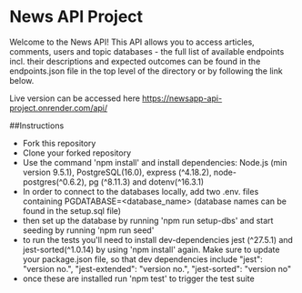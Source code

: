# News API Project

Welcome to the News API! This API allows you to access articles, comments, users and topic databases - the full list of available endpoints incl. their descriptions and expected outcomes can be found in the endpoints.json file in the top level of the directory or by following the link below. 

Live version can be accessed here https://newsapp-api-project.onrender.com/api/

##Instructions

- Fork this repository
- Clone your forked repository
- Use the command 'npm install' and install dependencies: Node.js (min version 9.5.1), PostgreSQL(16.0), express (^4.18.2), node-postgres(^0.6.2), pg (^8.11.3) and dotenv(^16.3.1)
- In order to connect to the databases locally, add two .env.<name> files containing PGDATABASE=<database_name> (database names can be found in the setup.sql file)
- then set up the database by running 'npm run setup-dbs' and start seeding by running 'npm run seed'
- to run the tests you'll need to install dev-dependencies jest (^27.5.1) and jest-sorted(^1.0.14) by using 'npm install' again. Make sure to update your package.json file, so that dev dependencies include "jest": "version no.",
    "jest-extended": "version no.",
    "jest-sorted": "version no"
- once these are installed run 'npm test' to trigger the test suite 

